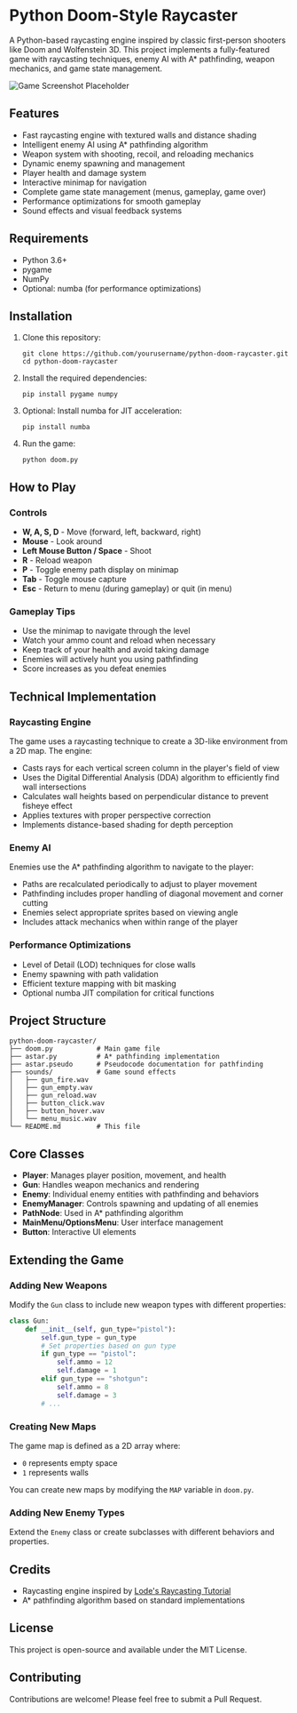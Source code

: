 # Python Doom-Style Raycaster

A Python-based raycasting engine inspired by classic first-person shooters like Doom and Wolfenstein 3D. This project implements a fully-featured game with raycasting techniques, enemy AI with A* pathfinding, weapon mechanics, and game state management.

![Game Screenshot Placeholder](placeholder_for_screenshot.png)

## Features

- Fast raycasting engine with textured walls and distance shading
- Intelligent enemy AI using A* pathfinding algorithm
- Weapon system with shooting, recoil, and reloading mechanics
- Dynamic enemy spawning and management
- Player health and damage system
- Interactive minimap for navigation
- Complete game state management (menus, gameplay, game over)
- Performance optimizations for smooth gameplay
- Sound effects and visual feedback systems

## Requirements

- Python 3.6+
- pygame
- NumPy
- Optional: numba (for performance optimizations)

## Installation

1. Clone this repository:
   ```
   git clone https://github.com/yourusername/python-doom-raycaster.git
   cd python-doom-raycaster
   ```

2. Install the required dependencies:
   ```
   pip install pygame numpy
   ```

3. Optional: Install numba for JIT acceleration:
   ```
   pip install numba
   ```

4. Run the game:
   ```
   python doom.py
   ```

## How to Play

### Controls

- **W, A, S, D** - Move (forward, left, backward, right)
- **Mouse** - Look around
- **Left Mouse Button / Space** - Shoot
- **R** - Reload weapon
- **P** - Toggle enemy path display on minimap
- **Tab** - Toggle mouse capture
- **Esc** - Return to menu (during gameplay) or quit (in menu)

### Gameplay Tips

- Use the minimap to navigate through the level
- Watch your ammo count and reload when necessary
- Keep track of your health and avoid taking damage
- Enemies will actively hunt you using pathfinding
- Score increases as you defeat enemies

## Technical Implementation

### Raycasting Engine

The game uses a raycasting technique to create a 3D-like environment from a 2D map. The engine:

- Casts rays for each vertical screen column in the player's field of view
- Uses the Digital Differential Analysis (DDA) algorithm to efficiently find wall intersections
- Calculates wall heights based on perpendicular distance to prevent fisheye effect
- Applies textures with proper perspective correction
- Implements distance-based shading for depth perception

### Enemy AI

Enemies use the A* pathfinding algorithm to navigate to the player:

- Paths are recalculated periodically to adjust to player movement
- Pathfinding includes proper handling of diagonal movement and corner cutting
- Enemies select appropriate sprites based on viewing angle
- Includes attack mechanics when within range of the player

### Performance Optimizations

- Level of Detail (LOD) techniques for close walls
- Enemy spawning with path validation
- Efficient texture mapping with bit masking
- Optional numba JIT compilation for critical functions

## Project Structure

```
python-doom-raycaster/
├── doom.py           # Main game file
├── astar.py          # A* pathfinding implementation
├── astar.pseudo      # Pseudocode documentation for pathfinding
├── sounds/           # Game sound effects
│   ├── gun_fire.wav
│   ├── gun_empty.wav
│   ├── gun_reload.wav
│   ├── button_click.wav
│   ├── button_hover.wav
│   └── menu_music.wav
└── README.md         # This file
```

## Core Classes

- **Player**: Manages player position, movement, and health
- **Gun**: Handles weapon mechanics and rendering
- **Enemy**: Individual enemy entities with pathfinding and behaviors
- **EnemyManager**: Controls spawning and updating of all enemies
- **PathNode**: Used in A* pathfinding algorithm
- **MainMenu/OptionsMenu**: User interface management
- **Button**: Interactive UI elements

## Extending the Game

### Adding New Weapons

Modify the `Gun` class to include new weapon types with different properties:

```python
class Gun:
    def __init__(self, gun_type="pistol"):
        self.gun_type = gun_type
        # Set properties based on gun type
        if gun_type == "pistol":
            self.ammo = 12
            self.damage = 1
        elif gun_type == "shotgun":
            self.ammo = 8
            self.damage = 3
        # ...
```

### Creating New Maps

The game map is defined as a 2D array where:
- `0` represents empty space
- `1` represents walls

You can create new maps by modifying the `MAP` variable in `doom.py`.

### Adding New Enemy Types

Extend the `Enemy` class or create subclasses with different behaviors and properties.

## Credits

- Raycasting engine inspired by [Lode's Raycasting Tutorial](https://lodev.org/cgtutor/raycasting.html)
- A* pathfinding algorithm based on standard implementations

## License

This project is open-source and available under the MIT License.

## Contributing

Contributions are welcome! Please feel free to submit a Pull Request.
